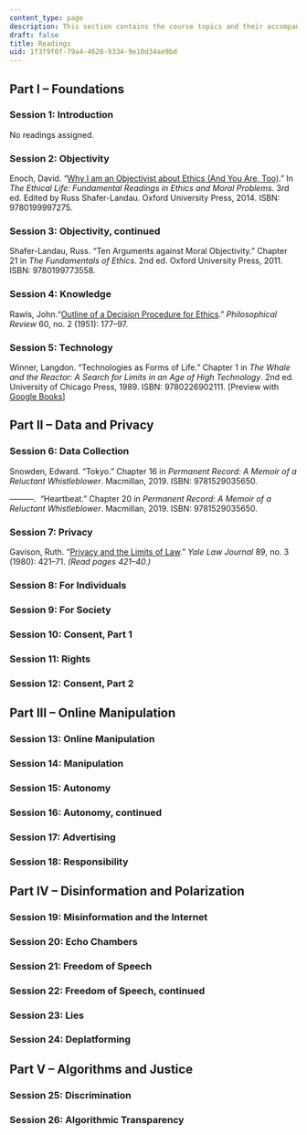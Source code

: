 ```yaml
---
content_type: page
description: This section contains the course topics and their accompanying readings.
draft: false
title: Readings
uid: 1f3f9f0f-79a4-4628-9334-9e10d34ae9bd
---
```

## Part I – Foundations

### Session 1: Introduction

No readings assigned.

### Session 2: Objectivity

Enoch, David. “[Why I am an Objectivist about Ethics (And You Are, Too)](https://philpapers.org/rec/ENOWIA).” In *The Ethical Life: Fundamental Readings in Ethics and Moral Problems*. 3rd ed. Edited by Russ Shafer-Landau. Oxford University Press, 2014. ISBN: ‎9780199997275.

### Session 3: Objectivity, continued

Shafer-Landau, Russ. “Ten Arguments against Moral Objectivity.” Chapter 21 in *The Fundamentals of Ethics*. 2nd ed. Oxford University Press, 2011. ISBN: ‎9780199773558. 

### Session 4: Knowledge

Rawls, John.“[Outline of a Decision Procedure for Ethics](https://www.jstor.org/stable/2181696).” *Philosophical Review* 60, no. 2 (1951): 177–97.

### Session 5: Technology

Winner, Langdon. “Technologies as Forms of Life.” Chapter 1 in *The Whale and the Reactor: A Search for Limits in an Age of High Technology*. 2nd ed. University of Chicago Press, 1989. ISBN: 9780226902111. \[Preview with [Google Books](https://www.google.com/books/edition/The_Whale_and_the_Reactor/kgFgksillkYC?hl=en&gbpv=1)\]

## Part II – Data and Privacy

### Session 6: Data Collection

Snowden, Edward. “Tokyo.” Chapter 16 in *Permanent Record: A Memoir of a Reluctant Whistleblower*. Macmillan, 2019. ISBN: ‎9781529035650.

———.  “Heartbeat.” Chapter 20 in *Permanent Record: A Memoir of a Reluctant Whistleblower*. Macmillan, 2019. ISBN: ‎9781529035650.

### Session 7: Privacy

Gavison, Ruth. “[Privacy and the Limits of Law](https://www.jstor.org/stable/795891).” *Yale Law Journal* 89, no. 3 (1980): 421–71. *(Read pages 421–40.)*

### Session 8: For Individuals

### Session 9: For Society

### Session 10: Consent, Part 1

### Session 11: Rights

### Session 12: Consent, Part 2

## Part III – Online Manipulation

### Session 13: Online Manipulation

### Session 14: Manipulation

### Session 15: Autonomy

### Session 16: Autonomy, continued

### Session 17: Advertising

### Session 18: Responsibility

## Part IV – Disinformation and Polarization

### Session 19: Misinformation and the Internet

### Session 20: Echo Chambers

### Session 21: Freedom of Speech

### Session 22: Freedom of Speech, continued

### Session 23: Lies

### Session 24: Deplatforming

## Part V – Algorithms and Justice

### Session 25: Discrimination

### Session 26: Algorithmic Transparency